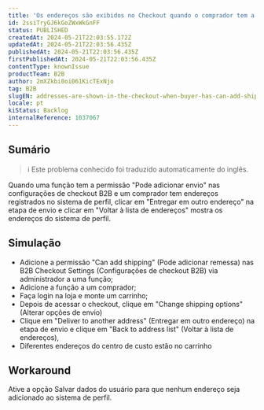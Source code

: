 ```yaml
---
title: 'Os endereços são exibidos no Checkout quando o comprador tem a permissão ''Can add shipping'' (Pode adicionar frete)'
id: 2ssiTryGJ6kGoZWxWkGnFF
status: PUBLISHED
createdAt: 2024-05-21T22:03:55.172Z
updatedAt: 2024-05-21T22:03:56.435Z
publishedAt: 2024-05-21T22:03:56.435Z
firstPublishedAt: 2024-05-21T22:03:56.435Z
contentType: knownIssue
productTeam: B2B
author: 2mXZkbi0oi061KicTExNjo
tag: B2B
slugEN: addresses-are-shown-in-the-checkout-when-buyer-has-can-add-shipping-permission
locale: pt
kiStatus: Backlog
internalReference: 1037067
---
```


## Sumário

>ℹ️ Este problema conhecido foi traduzido automaticamente do inglês.


Quando uma função tem a permissão "Pode adicionar envio" nas configurações de checkout B2B e um comprador tem endereços registrados no sistema de perfil, clicar em "Entregar em outro endereço" na etapa de envio e clicar em "Voltar à lista de endereços" mostra os endereços do sistema de perfil.

## Simulação



- Adicione a permissão "Can add shipping" (Pode adicionar remessa) nas B2B Checkout Settings (Configurações de checkout B2B) via administrador a uma função;
- Adicione a função a um comprador;
- Faça login na loja e monte um carrinho;
- Depois de acessar o checkout, clique em "Change shipping options" (Alterar opções de envio)
- Clique em "Deliver to another address" (Entregar em outro endereço) na etapa de envio e clique em "Back to address list" (Voltar à lista de endereços),
- Diferentes endereços do centro de custo estão no carrinho

## Workaround


Ative a opção Salvar dados do usuário para que nenhum endereço seja adicionado ao sistema de perfil.




